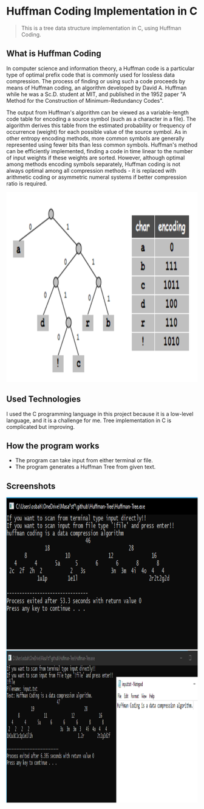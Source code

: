 # Huffman Coding Implementation in C
> This is a tree data structure implementation in C, using Huffman Coding.

## What is Huffman Coding

In computer science and information theory, a Huffman code is a particular type of optimal prefix code that is commonly used for lossless data compression. The process of finding or using such a code proceeds by means of Huffman coding, an algorithm developed by David A. Huffman while he was a Sc.D. student at MIT, and published in the 1952 paper "A Method for the Construction of Minimum-Redundancy Codes".

The output from Huffman's algorithm can be viewed as a variable-length code table for encoding a source symbol (such as a character in a file). The algorithm derives this table from the estimated probability or frequency of occurrence (weight) for each possible value of the source symbol. As in other entropy encoding methods, more common symbols are generally represented using fewer bits than less common symbols. Huffman's method can be efficiently implemented, finding a code in time linear to the number of input weights if these weights are sorted. However, although optimal among methods encoding symbols separately, Huffman coding is not always optimal among all compression methods - it is replaced with arithmetic coding or asymmetric numeral systems if better compression ratio is required.

<img src="img/huffman.png" height = "500" width = "800">

## Used Technologies

I used the C programming language in this project because it is a low-level language, and it is a challenge for me. Tree implementation in C is complicated but improving.

## How the program works

- The program can take input from either terminal or file.
- The program generates a Huffman Tree from given text.

## Screenshots

<img src="img/screenshot1.PNG" height = "400" width = "800">

<img src="img/screenshot2.PNG" height = "400" width = "800">

